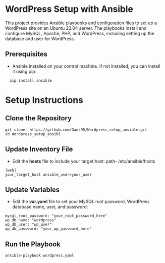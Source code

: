 # WordPress Setup with Ansible

This project provides Ansible playbooks and configuration files to set up a WordPress site on an Ubuntu 22.04 server. The playbooks install and configure MySQL, Apache, PHP, and WordPress, including setting up the database and user for WordPress.

## Prerequisites

- Ansible installed on your control machine. If not installed, you can install it using pip:

```
  pip install ansible
```
# Setup Instructions
## Clone the Repository
```
git clone  https://github.com/Gaur95/Wordpress_setup_ansible.git
cd Wordpress_setup_ansibl
```
## Update Inventory File
+ Edit the **hosts** file to include your target host: path- /etc/ansible/hosts 
```
[web]
your_target_host ansible_user=your_user
```
## Update Variables
+ Edit the **var.yaml** file to set your MySQL root password, WordPress database name, user, and password:
```
mysql_root_password: "your_root_password_here"
wp_db_name: "wordpress"
wp_db_user: "wp_user"
wp_db_password: "your_wp_password_here"
```
## Run the Playbook
```
ansible-playbook wordpress.yaml
```
